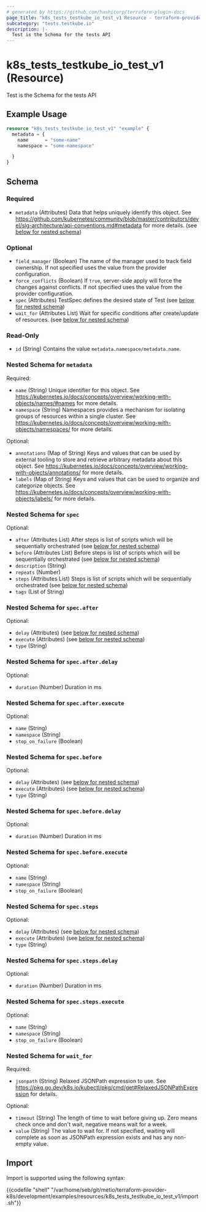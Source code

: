 ```yaml
---
# generated by https://github.com/hashicorp/terraform-plugin-docs
page_title: "k8s_tests_testkube_io_test_v1 Resource - terraform-provider-k8s"
subcategory: "tests.testkube.io"
description: |-
  Test is the Schema for the tests API
---
```


# k8s_tests_testkube_io_test_v1 (Resource)

Test is the Schema for the tests API

## Example Usage

```terraform
resource "k8s_tests_testkube_io_test_v1" "example" {
  metadata = {
    name      = "some-name"
    namespace = "some-namespace"

  }
}
```

<!-- schema generated by tfplugindocs -->
## Schema

### Required

- `metadata` (Attributes) Data that helps uniquely identify this object. See https://github.com/kubernetes/community/blob/master/contributors/devel/sig-architecture/api-conventions.md#metadata for more details. (see [below for nested schema](#nestedatt--metadata))

### Optional

- `field_manager` (Boolean) The name of the manager used to track field ownership. If not specified uses the value from the provider configuration.
- `force_conflicts` (Boolean) If `true`, server-side apply will force the changes against conflicts. If not specified uses the value from the provider configuration.
- `spec` (Attributes) TestSpec defines the desired state of Test (see [below for nested schema](#nestedatt--spec))
- `wait_for` (Attributes List) Wait for specific conditions after create/update of resources. (see [below for nested schema](#nestedatt--wait_for))

### Read-Only

- `id` (String) Contains the value `metadata.namespace/metadata.name`.

<a id="nestedatt--metadata"></a>
### Nested Schema for `metadata`

Required:

- `name` (String) Unique identifier for this object. See https://kubernetes.io/docs/concepts/overview/working-with-objects/names/#names for more details.
- `namespace` (String) Namespaces provides a mechanism for isolating groups of resources within a single cluster. See https://kubernetes.io/docs/concepts/overview/working-with-objects/namespaces/ for more details.

Optional:

- `annotations` (Map of String) Keys and values that can be used by external tooling to store and retrieve arbitrary metadata about this object. See https://kubernetes.io/docs/concepts/overview/working-with-objects/annotations/ for more details.
- `labels` (Map of String) Keys and values that can be used to organize and categorize objects. See https://kubernetes.io/docs/concepts/overview/working-with-objects/labels/ for more details.


<a id="nestedatt--spec"></a>
### Nested Schema for `spec`

Optional:

- `after` (Attributes List) After steps is list of scripts which will be sequentially orchestrated (see [below for nested schema](#nestedatt--spec--after))
- `before` (Attributes List) Before steps is list of scripts which will be sequentially orchestrated (see [below for nested schema](#nestedatt--spec--before))
- `description` (String)
- `repeats` (Number)
- `steps` (Attributes List) Steps is list of scripts which will be sequentially orchestrated (see [below for nested schema](#nestedatt--spec--steps))
- `tags` (List of String)

<a id="nestedatt--spec--after"></a>
### Nested Schema for `spec.after`

Optional:

- `delay` (Attributes) (see [below for nested schema](#nestedatt--spec--after--delay))
- `execute` (Attributes) (see [below for nested schema](#nestedatt--spec--after--execute))
- `type` (String)

<a id="nestedatt--spec--after--delay"></a>
### Nested Schema for `spec.after.delay`

Optional:

- `duration` (Number) Duration in ms


<a id="nestedatt--spec--after--execute"></a>
### Nested Schema for `spec.after.execute`

Optional:

- `name` (String)
- `namespace` (String)
- `stop_on_failure` (Boolean)



<a id="nestedatt--spec--before"></a>
### Nested Schema for `spec.before`

Optional:

- `delay` (Attributes) (see [below for nested schema](#nestedatt--spec--before--delay))
- `execute` (Attributes) (see [below for nested schema](#nestedatt--spec--before--execute))
- `type` (String)

<a id="nestedatt--spec--before--delay"></a>
### Nested Schema for `spec.before.delay`

Optional:

- `duration` (Number) Duration in ms


<a id="nestedatt--spec--before--execute"></a>
### Nested Schema for `spec.before.execute`

Optional:

- `name` (String)
- `namespace` (String)
- `stop_on_failure` (Boolean)



<a id="nestedatt--spec--steps"></a>
### Nested Schema for `spec.steps`

Optional:

- `delay` (Attributes) (see [below for nested schema](#nestedatt--spec--steps--delay))
- `execute` (Attributes) (see [below for nested schema](#nestedatt--spec--steps--execute))
- `type` (String)

<a id="nestedatt--spec--steps--delay"></a>
### Nested Schema for `spec.steps.delay`

Optional:

- `duration` (Number) Duration in ms


<a id="nestedatt--spec--steps--execute"></a>
### Nested Schema for `spec.steps.execute`

Optional:

- `name` (String)
- `namespace` (String)
- `stop_on_failure` (Boolean)




<a id="nestedatt--wait_for"></a>
### Nested Schema for `wait_for`

Required:

- `jsonpath` (String) Relaxed JSONPath expression to use. See https://pkg.go.dev/k8s.io/kubectl/pkg/cmd/get#RelaxedJSONPathExpression for details.

Optional:

- `timeout` (String) The length of time to wait before giving up. Zero means check once and don't wait, negative means wait for a week.
- `value` (String) The value to wait for. If not specified, waiting will complete as soon as JSONPath expression exists and has any non-empty value.

## Import

Import is supported using the following syntax:

{{codefile "shell" "/var/home/seb/git/metio/terraform-provider-k8s/development/examples/resources/k8s_tests_testkube_io_test_v1/import.sh"}}
